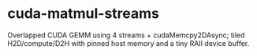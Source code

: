 # cuda-matmul-streams
Overlapped CUDA GEMM using 4 streams + cudaMemcpy2DAsync; tiled H2D/compute/D2H with pinned host memory and a tiny RAII device buffer.
